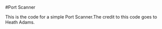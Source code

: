 #Port Scanner

This is the code for a simple Port Scanner.The credit to this code goes to Heath Adams.
